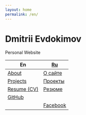```yaml
---
layout: home
permalink: /en/
---
```

# Dmitrii Evdokimov

Personal Website

| En            | [Ru]       |
|---------------|------------|
| [About]       | [О сайте]  |
| [Projects]    | [Проекты]  |
| [Resume (CV)] | [Резюме]   |
| [GitHub]      |            |
|               | [Facebook] |


[Ru]: / "Russian language (по-русски)"

[About]: /en/about
[Projects]: /en/projects
[Resume (CV)]: /en/resume
[GitHub]: /en/github

[О сайте]: /about
[Проекты]: /projects
[Резюме]: /resume
[Facebook]: https://www.facebook.com/dmitrii.evdokimov
